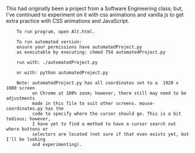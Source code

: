 This had originally been a project from a Software Engineering class; but, I've continued to experiment on it with css animations and vanilla js to get extra practice with CSS animations and JavaScript.

        To run program, open Alt.html.
        
        To run automated version: 
        ensure your permissions have automatedProject.py 
        as executable by executing: chmod 754 automatedProject.py
        
        run with: ./automatedProject.py
        
        or with: python automatedProject.py
        
        Note: automatedProject.py has all coordinates set to a  1920 x 1080 screen 
              on Chrome at 100% zoom; however, there still may need to be adjustments
              made in this file to suit other screens. mouse-coordinates.py has the 
              code to specify where the cursor should go. This is a bit tedious; however,
              I have yet to find a method to have a cursor search out where buttons or 
              selectors are located (not sure if that even exists yet, but I'll be looking
              and experimenting).

